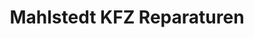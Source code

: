 ---
title: "Mahlstedt KFZ Reparaturen"
url: /hilgermissen/mahlstedt-kfz-reparaturen/
shop: Autowerkstatt
---